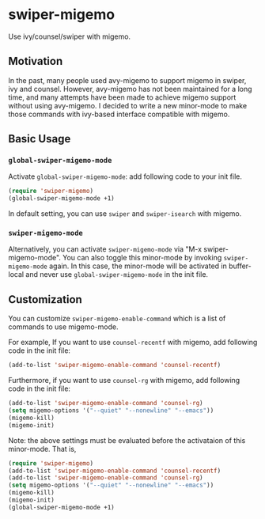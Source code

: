 # swiper-migemo
Use ivy/counsel/swiper with migemo.

## Motivation
In the past, many people used avy-migemo to support migemo in swiper, ivy and
counsel. However, avy-migemo has not been maintained for a long time, and
many attempts have been made to achieve migemo support without using
avy-migemo. I decided to write a new minor-mode to make those commands with
ivy-based interface compatible with migemo.

## Basic Usage
### `global-swiper-migemo-mode`
Activate `global-swiper-migemo-mode`: add following code to your init file.

```el
(require 'swiper-migemo)
(global-swiper-migemo-mode +1)
```
In default setting, you can use `swiper` and `swiper-isearch` with migemo.

### `swiper-migemo-mode`
Alternatively, you can activate `swiper-migemo-mode` via "M-x swiper-migemo-mode".
You can also toggle this minor-mode by invoking `swiper-migemo-mode` again. 
In this case,  the minor-mode will be activated in buffer-local and never use `global-swiper-migemo-mode` in the init file.

## Customization
You can customize `swiper-migemo-enable-command` which is a list of commands
to use migemo-mode.

For example, If you want to use `counsel-recentf` with migemo, add following code in the
init file:

```el
(add-to-list 'swiper-migemo-enable-command 'counsel-recentf)
```

Furthermore, if you want to use `counsel-rg` with migemo, add following code
in the init file:

```el
(add-to-list 'swiper-migemo-enable-command 'counsel-rg)
(setq migemo-options '("--quiet" "--nonewline" "--emacs"))
(migemo-kill)
(migemo-init)
```

Note: the above settings must be evaluated before the activataion of this
minor-mode. That is,

```el
(require 'swiper-migemo)
(add-to-list 'swiper-migemo-enable-command 'counsel-recentf)
(add-to-list 'swiper-migemo-enable-command 'counsel-rg)
(setq migemo-options '("--quiet" "--nonewline" "--emacs"))
(migemo-kill)
(migemo-init)
(global-swiper-migemo-mode +1)
```
